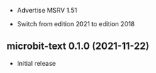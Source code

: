 * Advertise MSRV 1.51

* Switch from edition 2021 to edition 2018


## microbit-text 0.1.0 (2021-11-22)

* Initial release

